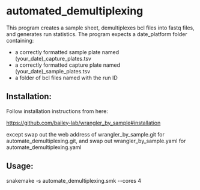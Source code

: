# automated_demultiplexing
This program creates a sample sheet, demultiplexes bcl files into fastq files,
and generates run statistics. The program expects a date_platform folder
containing:
  - a correctly formatted sample plate named (your_date)_capture_plates.tsv
  - a correctly formatted capture plate named (your_date)_sample_plates.tsv
  - a folder of bcl files named with the run ID

## Installation:
Follow installation instructions from here:

https://github.com/bailey-lab/wrangler_by_sample#installation

except swap out the web address of wrangler_by_sample.git for
automate_demultiplexing.git, and swap out wrangler_by_sample.yaml for
automate_demultiplexing.yaml

## Usage:
snakemake -s automate_demultiplexing.smk --cores 4
